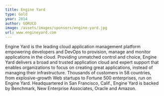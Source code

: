 ```yaml
---
title: Engine Yard
type: Gold
year: 2014
author: GORUCO
image: /assets/images/sponsors/engine-yard.jpg
url: www.engineyard.com
---
```


Engine Yard is the leading cloud application management platform empowering developers and DevOps to provision, manage and monitor applications in the cloud. Providing unmatched control and choice, Engine Yard delivers a broad and trusted application cloud and expert support that enables organizations to focus on creating great applications, instead of managing their infrastructure. Thousands of customers in 58 countries, from explosive-growth Web startups to Fortune 500 enterprises, run on Engine Yard. Headquartered in San Francisco, Calif., Engine Yard is backed by Benchmark, New Enterprise Associates, Oracle and Amazon.
